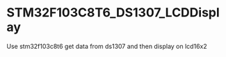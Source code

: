 # STM32F103C8T6_DS1307_LCDDisplay
Use stm32f103c8t6 get data from ds1307 and then display on lcd16x2
